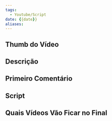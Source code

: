 ```yaml
---
tags:
  - Youtube/Script
date: {{date}}
aliases:
---
```

## Thumb do Vídeo

## Descrição

## Primeiro Comentário

## Script

## Quais Vídeos Vão Ficar no Final
